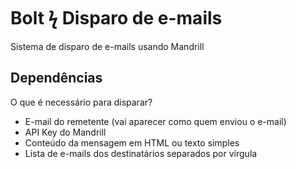 # Bolt ϟ Disparo de e-mails   
Sistema de disparo de e-mails usando Mandrill  

## Dependências   

O que é necessário para disparar?   

- E-mail do remetente (vai aparecer como quem enviou o e-mail)
- API Key do Mandrill
- Conteúdo da mensagem em HTML ou texto simples
- Lista de e-mails dos destinatários separados por vírgula